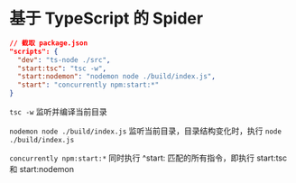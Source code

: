 <!--
 * @Author: your name
 * @Date: 2020-11-02 09:06:29
 * @LastEditTime: 2020-11-02 13:17:07
 * @LastEditors: Please set LastEditors
 * @Description: In User Settings Edit
 * @FilePath: /MyNote/TypeScript/Spider/README.md
-->

# 基于 TypeScript 的 Spider

```json
// 截取 package.json
"scripts": {
  "dev": "ts-node ./src",
  "start:tsc": "tsc -w",
  "start:nodemon": "nodemon node ./build/index.js",
  "start": "concurrently npm:start:*"
}
```

`tsc -w` 监听并编译当前目录

`nodemon node ./build/index.js` 监听当前目录，目录结构变化时，执行 `node ./build/index.js`

`concurrently npm:start:*` 同时执行 ^start: 匹配的所有指令，即执行 start:tsc 和 start:nodemon
